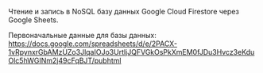 Чтение и запись в NoSQL базу данных Google Cloud Firestore через Google Sheets.

Первоначальные данные для базы данных:
https://docs.google.com/spreadsheets/d/e/2PACX-1vRpynxrGbAMzUZo3JlqaIOJo3UrtljJQFVGkOsPkXmEM0fJDu3Hvcz3eKduOlc5hWGINm2j49cFqBJT/pubhtml


